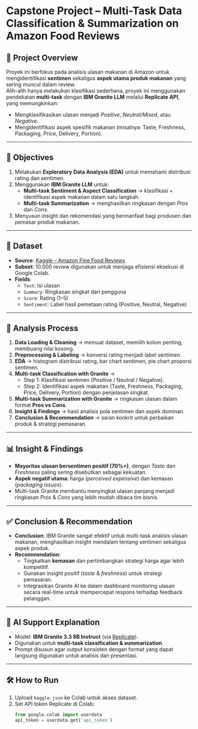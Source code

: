 # Capstone Project – Multi-Task Data Classification & Summarization on Amazon Food Reviews

## 📌 Project Overview
Proyek ini berfokus pada analisis ulasan makanan di Amazon untuk mengidentifikasi **sentimen** sekaligus **aspek utama produk makanan** yang sering muncul dalam review.  
Alih-alih hanya melakukan klasifikasi sederhana, proyek ini menggunakan pendekatan **multi-task** dengan **IBM Granite LLM** melalui **Replicate API**, yang memungkinkan:
- Mengklasifikasikan ulasan menjadi *Positive*, *Neutral/Mixed*, atau *Negative*.  
- Mengidentifikasi aspek spesifik makanan (misalnya: Taste, Freshness, Packaging, Price, Delivery, Portion).  

---

## 🎯 Objectives
1. Melakukan **Exploratory Data Analysis (EDA)** untuk memahami distribusi rating dan sentimen.  
2. Menggunakan **IBM Granite LLM** untuk:  
   - **Multi-task Sentiment & Aspect Classification** → klasifikasi + identifikasi aspek makanan dalam satu langkah.  
   - **Multi-task Summarization** → menghasilkan ringkasan dengan *Pros* dan *Cons*.  
3. Menyusun insight dan rekomendasi yang bermanfaat bagi produsen dan pemasar produk makanan.  

---

## 📂 Dataset
- **Source**: [Kaggle – Amazon Fine Food Reviews](https://www.kaggle.com/datasets/snap/amazon-fine-food-reviews)  
- **Subset**: 10.000 review digunakan untuk menjaga efisiensi eksekusi di Google Colab.  
- **Fields**:
  - `Text`: Isi ulasan  
  - `Summary`: Ringkasan singkat dari pengguna  
  - `Score`: Rating (1–5)  
  - `Sentiment`: Label hasil pemetaan rating (Positive, Neutral, Negative)  

---

## 🔎 Analysis Process
1. **Data Loading & Cleaning** → memuat dataset, memilih kolom penting, membuang nilai kosong.  
2. **Preprocessing & Labeling** → konversi rating menjadi label sentimen.  
3. **EDA** → histogram distribusi rating, bar chart sentimen, pie chart proporsi sentimen.  
4. **Multi-task Classification with Granite** →  
   - Step 1: Klasifikasi sentimen (Positive / Neutral / Negative).  
   - Step 2: Identifikasi aspek makanan (Taste, Freshness, Packaging, Price, Delivery, Portion) dengan penjelasan singkat.  
5. **Multi-task Summarization with Granite** → ringkasan ulasan dalam format **Pros vs Cons**.  
6. **Insight & Findings** → hasil analisis pola sentimen dan aspek dominan.  
7. **Conclusion & Recommendation** → saran konkrit untuk perbaikan produk & strategi pemasaran.  

---

## 📊 Insight & Findings
- **Mayoritas ulasan bersentimen positif (70%+)**, dengan *Taste* dan *Freshness* paling sering disebutkan sebagai kekuatan.  
- **Aspek negatif utama**: harga (*perceived expensive*) dan kemasan (*packaging issues*).  
- Multi-task Granite membantu menyingkat ulasan panjang menjadi ringkasan *Pros* & *Cons* yang lebih mudah dibaca tim bisnis.  

---

## ✅ Conclusion & Recommendation
- **Conclusion**: IBM Granite sangat efektif untuk multi-task analisis ulasan makanan, menghasilkan insight mendalam tentang sentimen sekaligus aspek produk.  
- **Recommendation**:  
  - Tingkatkan **kemasan** dan pertimbangkan strategi harga agar lebih kompetitif.  
  - Gunakan insight positif (*taste* & *freshness*) untuk strategi pemasaran.  
  - Integrasikan Granite AI ke dalam dashboard monitoring ulasan secara real-time untuk mempercepat respons terhadap feedback pelanggan.  

---

## 🤖 AI Support Explanation
- Model: **IBM Granite 3.3 8B Instruct** (via [Replicate](https://replicate.com/ibm-granite/granite-3.3-8b-instruct)).  
- Digunakan untuk **multi-task classification & summarization**.  
- Prompt disusun agar output konsisten dengan format yang dapat langsung digunakan untuk analisis dan presentasi.  

---

## 🛠️ How to Run
1. Upload `kaggle.json` ke Colab untuk akses dataset.  
2. Set API token Replicate di Colab:
   ```python
   from google.colab import userdata
   api_token = userdata.get('api_token')
   ```
